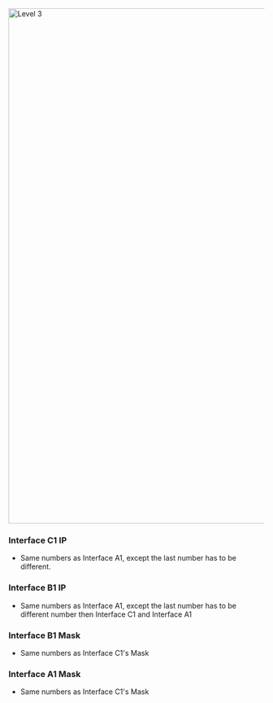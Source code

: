 <img width="1013" alt="Level 3" src="https://user-images.githubusercontent.com/58959408/175211075-017970f9-e616-4e9a-a136-f2a36ed0145c.png">

### Interface C1 IP
- Same numbers as Interface A1, except the last number has to be different.

### Interface B1 IP
- Same numbers as Interface A1, except the last number has to be different number then Interface C1 and Interface A1

### Interface B1 Mask
- Same numbers as Interface C1's Mask

### Interface A1 Mask
- Same numbers as Interface C1's Mask

